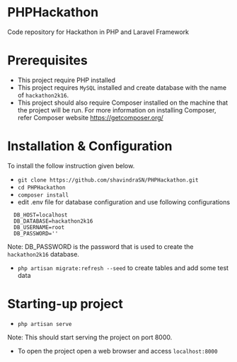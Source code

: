 # PHPHackathon
Code repository for Hackathon in PHP and Laravel Framework

# Prerequisites 
- This project require PHP installed
- This project requires `MySQL` installed and create database with the name of `hackathon2k16`. 
- This project should also require Composer installed on the machine that the project will be run. For more information on installing Composer, refer Composer website https://getcomposer.org/


# Installation & Configuration
To install the follow instruction given below.

- `git clone https://github.com/shavindraSN/PHPHackathon.git`
- `cd PHPHackathon`
- `composer install`
- edit .env file for database configuration and use following configurations
```
  DB_HOST=localhost
  DB_DATABASE=hackathon2k16
  DB_USERNAME=root
  DB_PASSWORD=''
```
Note: DB_PASSWORD is the password that is used to create the `hackathon2k16` database.

- `php artisan migrate:refresh --seed` to create tables and add some test data

# Starting-up project 
- `php artisan serve`

Note: This should start serving the project on port 8000. 
- To open the project open a web browser and access `localhost:8000`
